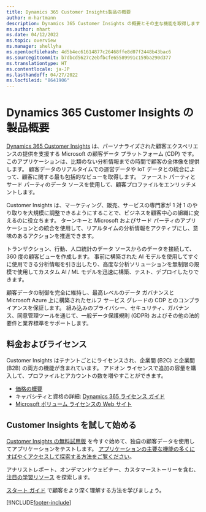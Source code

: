 ```yaml
---
title: Dynamics 365 Customer Insights製品の概要
author: m-hartmann
description: Dynamics 365 Customer Insights の概要とその主な機能を取得します。
ms.author: mhart
ms.date: 04/12/2022
ms.topic: overview
ms.manager: shellyha
ms.openlocfilehash: 4d5b4ec61614877c26468ffe8d07f2448b43bac6
ms.sourcegitcommit: b7dbcd5627c2ebfbcfe65589991c159ba290d377
ms.translationtype: HT
ms.contentlocale: ja-JP
ms.lasthandoff: 04/27/2022
ms.locfileid: "8641906"
---
```

# <a name="product-overview-for-dynamics-365-customer-insights"></a>Dynamics 365 Customer Insights の製品概要

[Dynamics 365 Customer Insights](https://dynamics.microsoft.com/ai/customer-insights/) は、パーソナライズされた顧客エクスペリエンスの提供を支援する Microsoft の顧客データ プラットフォーム (CDP) です。 このアプリケーションは、比類のない分析情報までの時間で顧客の全体像を提供します。 顧客データのリアルタイムでの運営データや IoT データとの統合によって、顧客に関する最も包括的なビューを取得します。 ファースト パーティとサード パーティのデータ ソースを使用して、顧客プロファイルをエンリッチメントします。 

Customer Insights は、マーケティング、販売、サービスの専門家が 1 対 1 のやり取りを大規模に調整できるようにすることで、ビジネスを顧客中心の組織に変えるのに役立ちます。 ターンキーと Microsoft およびサード パーティのアプリケーションとの統合を使用して、リアルタイムの分析情報をアクティブにし、意味のあるアクションを推進できます。
 
トランザクション、行動、人口統計のデータ ソースからのデータを接続して、360 度の顧客ビューを作成します。 事前に構築された AI モデルを使用してすぐに使用できる分析情報を引き出したり、高度な分析ソリューションを無制限の規模で使用してカスタム AI / ML モデルを迅速に構築、テスト、デプロイしたりできます。

顧客データの制御を完全に維持し、最高レベルのデータ ガバナンスと Microsoft Azure 上に構築されたセルフ サービス グレードの CDP とのコンプライアンスを保証します。 組み込みのプライバシー、セキュリティ、ガバナンス、同意管理ツールを通じて、一般データ保護規則 (GDPR) およびその他の法的要件と業界標準をサポートします。

## <a name="pricing-and-licensing"></a>料金およびライセンス
Customer Insights はテナントごとにライセンスされ、企業間 (B2C) と企業間 (B2B) の両方の機能が含まれています。 アドオン ライセンスで追加の容量を購入して、プロファイルとアカウントの数を増やすことができます。

- [価格の概要](https://dynamics.microsoft.com/ai/customer-insights/pricing/)
- キャパシティと資格の詳細: [ Dynamics 365 ライセンス ガイド](https://go.microsoft.com/fwlink/?LinkId=866544)
- [Microsoft ボリューム ライセンスの Web サイト](https://www.microsoft.com/licensing/how-to-buy/how-to-buy)

## <a name="try-customer-insights-and-get-started"></a>Customer Insights を試して始める

[Customer Insights の無料試用版](https://signup.microsoft.com/create-account/signup?SKU=036c2481-aa8a-47cd-ab43-324f0c157c2d&ali=1&RU=https:%2F%2Fhome.ci.ai.dynamics.com%2Fstart%2Ftrial&products=036c2481-aa8a-47cd-ab43-324f0c157c2d) を今すぐ始めて、独自の顧客データを使用してアプリケーションをテストします。 [アプリケーションの主要な機能の多くにすばやくアクセスして探索する方法をご覧ください](trial-signup.md)。 

アナリストレポート、オンデマンドウェビナー、カスタマーストーリーを含む、[注目の学習リソース](https://dynamics.microsoft.com/ai/customer-insights/resources/) を探索します。

[スタート ガイド](get-started.md) で顧客をより深く理解する方法を学びましょう。

[!INCLUDE[footer-include](includes/footer-banner.md)]
